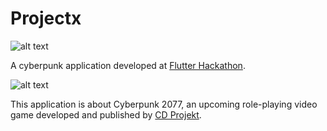 # Projectx
![alt text](https://github.com/Flavius890/projectx/blob/master/assets/video/titleanimation.gif)



A cyberpunk application developed at [Flutter Hackathon](https://youtu.be/mL_6PRfMW8Y?t=381).


![alt text](https://github.com/Flavius890/projectx/blob/master/assets/video/infobutton.gif)

This application is about Cyberpunk 2077, an upcoming role-playing video game developed and published by [CD Projekt](https://en.cdprojektred.com/).

